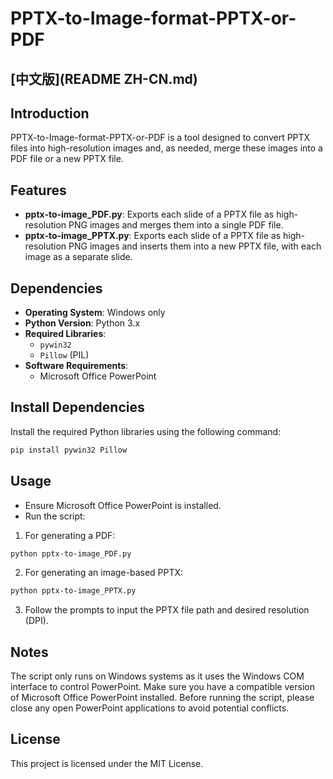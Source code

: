 # PPTX-to-Image-format-PPTX-or-PDF

[中文版](README ZH-CN.md)
---

## Introduction

PPTX-to-Image-format-PPTX-or-PDF is a tool designed to convert PPTX files into high-resolution images and, as needed, merge these images into a PDF file or a new PPTX file.

## Features

- **pptx-to-image_PDF.py**: Exports each slide of a PPTX file as high-resolution PNG images and merges them into a single PDF file.
- **pptx-to-image_PPTX.py**: Exports each slide of a PPTX file as high-resolution PNG images and inserts them into a new PPTX file, with each image as a separate slide.

## Dependencies

- **Operating System**: Windows only
- **Python Version**: Python 3.x
- **Required Libraries**:
  - `pywin32`
  - `Pillow` (PIL)
- **Software Requirements**:
  - Microsoft Office PowerPoint

## Install Dependencies

Install the required Python libraries using the following command:

```Bash
pip install pywin32 Pillow
```

## Usage
- Ensure Microsoft Office PowerPoint is installed.
- Run the script:

1. For generating a PDF:
```Bash
python pptx-to-image_PDF.py
```

2. For generating an image-based PPTX:
```Bash
python pptx-to-image_PPTX.py
```
3. Follow the prompts to input the PPTX file path and desired resolution (DPI).

## Notes
The script only runs on Windows systems as it uses the Windows COM interface to control PowerPoint.
Make sure you have a compatible version of Microsoft Office PowerPoint installed.
Before running the script, please close any open PowerPoint applications to avoid potential conflicts.

## License
This project is licensed under the MIT License.
